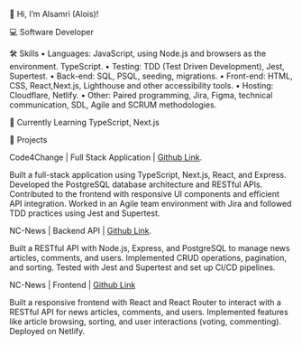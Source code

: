 👋 Hi, I’m Alsamri (Alois)!

💻  Software Developer 

🛠️ Skills
• Languages: JavaScript, using Node.js and browsers as the environment. TypeScript.
• Testing: TDD (Test Driven Development), Jest, Supertest. 
• Back-end: SQL, PSQL, seeding, migrations. 
• Front-end: HTML, CSS, React,Next.js, Lighthouse and other accessibility tools. 
• Hosting: Cloudflare, Netlify. 
• Other: Paired programming, Jira, Figma, technical communication, SDL, Agile and SCRUM methodologies. 

🌱 Currently Learning
TypeScript, Next.js

🚀 Projects

Code4Change | Full Stack Application | [Github Link](https://github.com/nxvafps/code4change).

Built a full-stack application using TypeScript, Next.js, React, and Express. Developed the PostgreSQL database architecture and RESTful APIs.
Contributed to the frontend with responsive UI components and efficient API integration. 
Worked in an Agile team environment with Jira and followed TDD practices using Jest and Supertest.

NC-News | Backend API | [Github Link](https://github.com/Alsamri/nc_project_news).

Built a RESTful API with Node.js, Express, and PostgreSQL to manage news articles, comments, and users.
Implemented CRUD operations, pagination, and sorting.
Tested with Jest and Supertest and set up CI/CD pipelines.


NC-News | Frontend | [Github Link](https://github.com/Alsamri/fe_nc_news)

Built a responsive frontend with React and React Router to interact with a RESTful API for news articles, comments, and users.
Implemented features like article browsing, sorting, and user interactions (voting, commenting).
 Deployed on Netlify.





<!---
Alsamri/Alsamri is a ✨ special ✨ repository because its `README.md` (this file) appears on your GitHub profile.
You can click the Preview link to take a look at your changes.
--->
